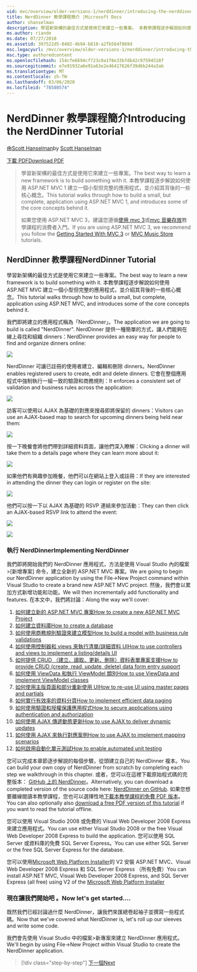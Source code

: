 ```yaml
---
uid: mvc/overview/older-versions-1/nerddinner/introducing-the-nerddinner-tutorial
title: NerdDinner 教學課程簡介 |Microsoft Docs
author: shanselman
description: 學習新架構的最佳方式是使用它來建立一些專案。 本教學課程逐步解說如何使用 ASP.NE 建立一個小型但完整的應用程式 。
ms.author: riande
ms.date: 07/27/2010
ms.assetid: 397522d5-0402-4b94-b810-a2fb564f869d
msc.legacyurl: /mvc/overview/older-versions-1/nerddinner/introducing-the-nerddinner-tutorial
msc.type: authoredcontent
ms.openlocfilehash: 154cfe6694cf723c0a1f8e33bfdb42c97594518f
ms.sourcegitcommit: e7e91932a6e91a63e2e46417626f39d6b244a3ab
ms.translationtype: MT
ms.contentlocale: zh-TW
ms.lasthandoff: 03/06/2020
ms.locfileid: "78580574"
---
```

# <a name="introducing-the-nerddinner-tutorial"></a><span data-ttu-id="f734f-104">NerdDinner 教學課程簡介</span><span class="sxs-lookup"><span data-stu-id="f734f-104">Introducing the NerdDinner Tutorial</span></span>

<span data-ttu-id="f734f-105">由[Scott Hanselman](https://github.com/shanselman)</span><span class="sxs-lookup"><span data-stu-id="f734f-105">by [Scott Hanselman](https://github.com/shanselman)</span></span>

[<span data-ttu-id="f734f-106">下載 PDF</span><span class="sxs-lookup"><span data-stu-id="f734f-106">Download PDF</span></span>](http://aspnetmvcbook.s3.amazonaws.com/aspnetmvc-nerdinner_v1.pdf)

> <span data-ttu-id="f734f-107">學習新架構的最佳方式是使用它來建立一些專案。</span><span class="sxs-lookup"><span data-stu-id="f734f-107">The best way to learn a new framework is to build something with it.</span></span> <span data-ttu-id="f734f-108">本教學課程逐步解說如何使用 ASP.NET MVC 1 建立一個小型但完整的應用程式，並介紹其背後的一些核心概念。</span><span class="sxs-lookup"><span data-stu-id="f734f-108">This tutorial walks through how to build a small, but complete, application using ASP.NET MVC 1, and introduces some of the core concepts behind it.</span></span>
> 
> <span data-ttu-id="f734f-109">如果您使用 ASP.NET MVC 3，建議您遵循[使用 mvc 3](../../older-versions/getting-started-with-aspnet-mvc3/cs/intro-to-aspnet-mvc-3.md)或[mvc 音樂存放](../../older-versions/mvc-music-store/mvc-music-store-part-1.md)教學課程的消費者入門。</span><span class="sxs-lookup"><span data-stu-id="f734f-109">If you are using ASP.NET MVC 3, we recommend you follow the [Getting Started With MVC 3](../../older-versions/getting-started-with-aspnet-mvc3/cs/intro-to-aspnet-mvc-3.md) or [MVC Music Store](../../older-versions/mvc-music-store/mvc-music-store-part-1.md) tutorials.</span></span>

## <a name="nerddinner-tutorial"></a><span data-ttu-id="f734f-110">NerdDinner 教學課程</span><span class="sxs-lookup"><span data-stu-id="f734f-110">NerdDinner Tutorial</span></span>

<span data-ttu-id="f734f-111">學習新架構的最佳方式是使用它來建立一些專案。</span><span class="sxs-lookup"><span data-stu-id="f734f-111">The best way to learn a new framework is to build something with it.</span></span> <span data-ttu-id="f734f-112">本教學課程逐步解說如何使用 ASP.NET MVC 建立一個小型但完整的應用程式，並介紹其背後的一些核心概念。</span><span class="sxs-lookup"><span data-stu-id="f734f-112">This tutorial walks through how to build a small, but complete, application using ASP.NET MVC, and introduces some of the core concepts behind it.</span></span>

<span data-ttu-id="f734f-113">我們即將建立的應用程式稱為「NerdDinner」。</span><span class="sxs-lookup"><span data-stu-id="f734f-113">The application we are going to build is called "NerdDinner".</span></span> <span data-ttu-id="f734f-114">NerdDinner 提供一種簡單的方式，讓人們能夠在線上尋找和組織 dinners：</span><span class="sxs-lookup"><span data-stu-id="f734f-114">NerdDinner provides an easy way for people to find and organize dinners online:</span></span>

![](introducing-the-nerddinner-tutorial/_static/image1.png)

<span data-ttu-id="f734f-115">NerdDinner 可讓已註冊的使用者建立、編輯和刪除 dinners。</span><span class="sxs-lookup"><span data-stu-id="f734f-115">NerdDinner enables registered users to create, edit and delete dinners.</span></span> <span data-ttu-id="f734f-116">它會在整個應用程式中強制執行一組一致的驗證和商務規則：</span><span class="sxs-lookup"><span data-stu-id="f734f-116">It enforces a consistent set of validation and business rules across the application:</span></span>

![](introducing-the-nerddinner-tutorial/_static/image2.png)

<span data-ttu-id="f734f-117">訪客可以使用以 AJAX 為基礎的對應來搜尋即將保留的 dinners：</span><span class="sxs-lookup"><span data-stu-id="f734f-117">Visitors can use an AJAX-based map to search for upcoming dinners being held near them:</span></span>

![](introducing-the-nerddinner-tutorial/_static/image3.png)

<span data-ttu-id="f734f-118">按一下晚餐會將他們帶到詳細資料頁面，讓他們深入瞭解：</span><span class="sxs-lookup"><span data-stu-id="f734f-118">Clicking a dinner will take them to a details page where they can learn more about it:</span></span>

![](introducing-the-nerddinner-tutorial/_static/image4.png)

<span data-ttu-id="f734f-119">如果他們有興趣參加晚餐，他們可以在網站上登入或註冊：</span><span class="sxs-lookup"><span data-stu-id="f734f-119">If they are interested in attending the dinner they can login or register on the site:</span></span>

![](introducing-the-nerddinner-tutorial/_static/image5.png)

<span data-ttu-id="f734f-120">他們可以按一下以 AJAX 為基礎的 RSVP 連結來參加活動：</span><span class="sxs-lookup"><span data-stu-id="f734f-120">They can then click an AJAX-based RSVP link to attend the event:</span></span>

![](introducing-the-nerddinner-tutorial/_static/image6.png)

![](introducing-the-nerddinner-tutorial/_static/image7.png)

### <a name="implementing-nerddinner"></a><span data-ttu-id="f734f-121">執行 NerdDinner</span><span class="sxs-lookup"><span data-stu-id="f734f-121">Implementing NerdDinner</span></span>

<span data-ttu-id="f734f-122">我們即將開始我們的 NerdDinner 應用程式，方法是使用 Visual Studio 內的檔案&gt;[新增專案] 命令，建立全新的 ASP.NET MVC 專案。</span><span class="sxs-lookup"><span data-stu-id="f734f-122">We are going to begin our NerdDinner application by using the File-&gt;New Project command within Visual Studio to create a brand new ASP.NET MVC project.</span></span> <span data-ttu-id="f734f-123">然後，我們會以累加方式新增功能和功能。</span><span class="sxs-lookup"><span data-stu-id="f734f-123">We will then incrementally add functionality and features.</span></span> <span data-ttu-id="f734f-124">在本文中，我們將討論：</span><span class="sxs-lookup"><span data-stu-id="f734f-124">Along the way we'll cover:</span></span>

1. [<span data-ttu-id="f734f-125">如何建立新的 ASP.NET MVC 專案</span><span class="sxs-lookup"><span data-stu-id="f734f-125">How to create a new ASP.NET MVC Project</span></span>](create-a-new-aspnet-mvc-project.md)
2. [<span data-ttu-id="f734f-126">如何建立資料庫</span><span class="sxs-lookup"><span data-stu-id="f734f-126">How to create a database</span></span>](create-a-database.md)
3. [<span data-ttu-id="f734f-127">如何使用商務規則驗證來建立模型</span><span class="sxs-lookup"><span data-stu-id="f734f-127">How to build a model with business rule validations</span></span>](build-a-model-with-business-rule-validations.md)
4. [<span data-ttu-id="f734f-128">如何使用控制器和 views 來執行清單/詳細資料 UI</span><span class="sxs-lookup"><span data-stu-id="f734f-128">How to use controllers and views to implement a listing/details UI</span></span>](use-controllers-and-views-to-implement-a-listingdetails-ui.md)
5. [<span data-ttu-id="f734f-129">如何提供 CRUD （建立、讀取、更新、刪除）資料表單專案支援</span><span class="sxs-lookup"><span data-stu-id="f734f-129">How to provide CRUD (create, read, update, delete) data form entry support</span></span>](provide-crud-create-read-update-delete-data-form-entry-support.md)
6. [<span data-ttu-id="f734f-130">如何使用 ViewData 和執行 ViewModel 類別</span><span class="sxs-lookup"><span data-stu-id="f734f-130">How to use ViewData and implement ViewModel classes</span></span>](use-viewdata-and-implement-viewmodel-classes.md)
7. [<span data-ttu-id="f734f-131">如何使用主版頁面和部分重新使用 UI</span><span class="sxs-lookup"><span data-stu-id="f734f-131">How to re-use UI using master pages and partials</span></span>](re-use-ui-using-master-pages-and-partials.md)
8. [<span data-ttu-id="f734f-132">如何實行有效率的資料分頁</span><span class="sxs-lookup"><span data-stu-id="f734f-132">How to implement efficient data paging</span></span>](implement-efficient-data-paging.md)
9. [<span data-ttu-id="f734f-133">如何使用驗證和授權保護應用程式</span><span class="sxs-lookup"><span data-stu-id="f734f-133">How to secure applications using authentication and authorization</span></span>](secure-applications-using-authentication-and-authorization.md)
10. [<span data-ttu-id="f734f-134">如何使用 AJAX 傳遞動態更新</span><span class="sxs-lookup"><span data-stu-id="f734f-134">How to use AJAX to deliver dynamic updates</span></span>](use-ajax-to-deliver-dynamic-updates.md)
11. [<span data-ttu-id="f734f-135">如何使用 AJAX 來執行對應案例</span><span class="sxs-lookup"><span data-stu-id="f734f-135">How to use AJAX to implement mapping scenarios</span></span>](use-ajax-to-implement-mapping-scenarios.md)
12. [<span data-ttu-id="f734f-136">如何啟用自動化單元測試</span><span class="sxs-lookup"><span data-stu-id="f734f-136">How to enable automated unit testing</span></span>](enable-automated-unit-testing.md)

<span data-ttu-id="f734f-137">您可以完成本章節逐步解說的每個步驟，從頭建立自己的 NerdDinner 複本。</span><span class="sxs-lookup"><span data-stu-id="f734f-137">You can build your own copy of NerdDinner from scratch by completing each step we walkthrough in this chapter.</span></span> <span data-ttu-id="f734f-138">或者，您可以在這裡下載原始程式碼的完整版本： [GitHub 上的 NerdDinner](https://github.com/AspNetMVPSamples/NerdDinner)。</span><span class="sxs-lookup"><span data-stu-id="f734f-138">Alternatively, you can download a completed version of the source code here: [NerdDinner on GitHub](https://github.com/AspNetMVPSamples/NerdDinner).</span></span> <span data-ttu-id="f734f-139">如果您想要離線閱讀本教學課程，您也可以選擇性地[下載本教學課程的免費 PDF 版本](http://aspnetmvcbook.s3.amazonaws.com/aspnetmvc-nerdinner_v1.pdf)。</span><span class="sxs-lookup"><span data-stu-id="f734f-139">You can also optionally also [download a free PDF version of this tutorial](http://aspnetmvcbook.s3.amazonaws.com/aspnetmvc-nerdinner_v1.pdf) if you want to read the tutorial offline.</span></span>

<span data-ttu-id="f734f-140">您可以使用 Visual Studio 2008 或免費的 Visual Web Developer 2008 Express 來建立應用程式。</span><span class="sxs-lookup"><span data-stu-id="f734f-140">You can use either Visual Studio 2008 or the free Visual Web Developer 2008 Express to build the application.</span></span> <span data-ttu-id="f734f-141">您可以使用 SQL Server 或資料庫的免費 SQL Server Express。</span><span class="sxs-lookup"><span data-stu-id="f734f-141">You can use either SQL Server or the free SQL Server Express for the database.</span></span>

<span data-ttu-id="f734f-142">您可以使用[Microsoft Web Platform Installer](https://www.microsoft.com/web/downloads/platform.aspx)的 V2 安裝 ASP.NET MVC、Visual Web Developer 2008 Express 和 SQL Server Express （所有免費）</span><span class="sxs-lookup"><span data-stu-id="f734f-142">You can install ASP.NET MVC, Visual Web Developer 2008 Express, and SQL Server Express (all free) using V2 of the [Microsoft Web Platform Installer](https://www.microsoft.com/web/downloads/platform.aspx)</span></span>

### <a name="now-lets-get-started"></a><span data-ttu-id="f734f-143">現在讓我們開始吧 。</span><span class="sxs-lookup"><span data-stu-id="f734f-143">Now let's get started....</span></span>

<span data-ttu-id="f734f-144">既然我們已經討論過什麼 NerdDinner，讓我們來匯總卷起袖子並撰寫一些程式碼。</span><span class="sxs-lookup"><span data-stu-id="f734f-144">Now that we've covered what NerdDinner is, let's roll up our sleeves and write some code.</span></span>

<span data-ttu-id="f734f-145">我們會先使用 Visual Studio 中的檔案&gt;新專案來建立 NerdDinner 應用程式。</span><span class="sxs-lookup"><span data-stu-id="f734f-145">We'll begin by using File-&gt;New Project within Visual Studio to create the NerdDinner application.</span></span>

> [!div class="step-by-step"]
> [<span data-ttu-id="f734f-146">下一個</span><span class="sxs-lookup"><span data-stu-id="f734f-146">Next</span></span>](create-a-new-aspnet-mvc-project.md)
